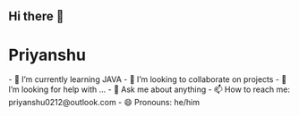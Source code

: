 ## Hi there 👋




<h1> Priyanshu </h1> 
- 🌱 I’m currently learning JAVA
- 👯 I’m looking to collaborate on projects
- 🤔 I’m looking for help with ...
- 💬 Ask me about anything
- 📫 How to reach me: priyanshu0212@outlook.com
- 😄 Pronouns: he/him
